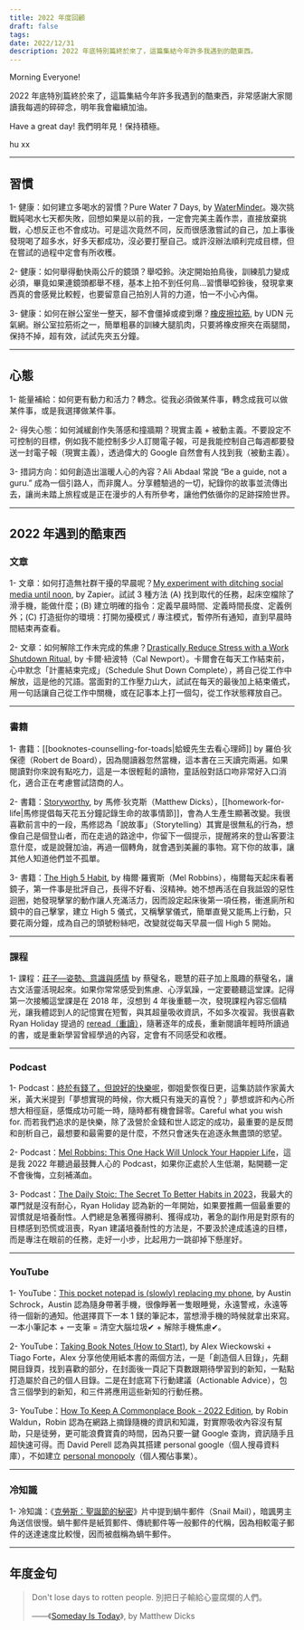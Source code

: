 ```yaml
---
title: 2022 年度回顧
draft: false
tags: 
date: 2022/12/31
description: 2022 年底特別篇終於來了，這篇集結今年許多我遇到的酷東西。
---
```

Morning Everyone!

2022 年底特別篇終於來了，這篇集結今年許多我遇到的酷東西，非常感謝大家閱讀我每週的碎碎念，明年我會繼續加油。

Have a great day! 我們明年見！保持積極。

hu xx

---

## 習慣

1- 健康：如何建立多喝水的習慣？Pure Water 7 Days, by [WaterMinder](https://apps.apple.com/tw/app/waterminder/id653031147)。幾次挑戰純喝水七天都失敗，回想如果是以前的我，一定會完美主義作祟，直接放棄挑戰，心想反正也不會成功。可是這次竟然不同，反而很感激嘗試的自己，加上事後發現喝了超多水，好多天都成功，沒必要打壓自己。或許沒辦法順利完成目標，但在嘗試的過程中定會有所收穫。

2- 健康：如何舉得動快兩公斤的鏡頭？舉啞鈴。決定開始拍鳥後，訓練肌力變成必須，畢竟如果連鏡頭都舉不穩，基本上拍不到任何鳥...習慣舉啞鈴後，發現拿東西真的會感覺比較輕，也要留意自己拍別人背的力道，怕一不小心內傷。

3- 健康：如何在辦公室坐一整天，腳不會僵掉或痠到爆？[橡皮擦拉筋](https://health.udn.com/health/story/5967/3346251), by UDN 元氣網。辦公室拉筋術之一，簡單粗暴的訓練大腿肌肉，只要將橡皮擦夾在兩腿間，保持不掉，超有效，試試先夾五分鐘。

---

## 心態

1- 能量補給：如何更有動力和活力？轉念。從我必須做某件事，轉念成我可以做某件事，或是我選擇做某件事。

2- 得失心態：如何減緩創作失落感和撞牆期？現實主義 + 被動主義。不要設定不可控制的目標，例如我不能控制多少人訂閱電子報，可是我能控制自己每週都要發送一封電子報（現實主義），透過偉大的 Google 自然會有人找到我（被動主義）。

3- 措詞方向：如何創造出溫暖人心的內容？Ali Abdaal 常說 “Be a guide, not a guru.” 成為一個引路人，而非魔人。分享體驗過的一切，紀錄你的故事並流傳出去，讓尚未踏上旅程或是正在漫步的人有所參考，讓他們依循你的足跡探險世界。

---

## 2022 年遇到的酷東西

### 文章

1- 文章：如何打造無社群干擾的早晨呢？[My experiment with ditching social media until noon](https://zapier.com/blog/no-social-media-in-the-morning/), by Zapier。試試 3 種方法 (A) 找到取代的任務，起床空檔除了滑手機，能做什麼；(B) 建立明確的指令：定義早晨時間、定義時間長度、定義例外；(C) 打造挺你的環境：打開勿擾模式 / 專注模式，暫停所有通知，直到早晨時間結束再查看。

2- 文章：如何解除工作未完成的焦慮？[Drastically Reduce Stress with a Work Shutdown Ritual](https://www.calnewport.com/blog/2009/06/08/drastically-reduce-stress-with-a-work-shutdown-ritual/), by 卡爾·紐波特（Cal Newport）。卡爾會在每天工作結束前，心中默念「計畫結束完成」（Schedule Shut Down Complete），將自己從工作中解放，這是他的咒語。當面對的工作壓力山大，試試在每天的最後加上結束儀式，用一句話讓自己從工作中關機，或在記事本上打一個勾，從工作狀態釋放自己。

---

### 書籍

1- 書籍：[[booknotes-counselling-for-toads|蛤蟆先生去看心理師]] by 羅伯·狄保德（Robert de Board），因為閱讀器忽然當機，這本書在三天讀完兩遍。如果閱讀對你來說有點吃力，這是一本很輕鬆的讀物，童話般對話口吻非常好入口消化，適合正在考慮嘗試諮商的人。

2- 書籍：[Storyworthy](https://r10.to/h6cy3K), by 馬修·狄克斯（Matthew Dicks），[[homework-for-life|馬修提倡每天花五分鐘記錄生命的故事情節]]，會為人生產生顯著改變。我很喜歡前言中的一段，馬修認為「說故事」（Storytelling）其實是很無私的行為，想像自己是個登山者，而在走過的路途中，你留下一個提示，提醒將來的登山客要注意什麼，或是說聲加油，再過一個轉角，就會遇到美麗的事物。寫下你的故事，讓其他人知道他們並不孤單。

3- 書籍：[The High 5 Habit](https://r10.to/hU20cb), by 梅爾‧羅賓斯（Mel Robbins），梅爾每天起床看著鏡子，第一件事是批評自己，長得不好看、沒精神。她不想再活在自我詆毀的惡性迴圈，她發現擊掌的動作讓人充滿活力，因而設定起床後第一項任務，衝進廁所和鏡中的自己擊掌，建立 High 5 儀式，又稱擊掌儀式，簡單直覺又能馬上行動，只要花兩分鐘，成為自己的頭號粉絲吧，改變就從每天早晨一個 High 5 開始。

---

### 課程

1- 課程：[莊子—姿勢、意識與感情](https://www.coursera.org/learn/zhuangzi/) by 蔡璧名，聰慧的莊子加上風趣的蔡璧名，讓古文活靈活現起來。如果你常常感受到焦慮、心浮氣躁，一定要聽聽這堂課。記得第一次接觸這堂課是在 2018 年，沒想到 4 年後重聽一次，發現課程內容忘個精光，讓我體認到人的記憶實在短暫，與其超量吸收資訊，不如多次複習。我很喜歡 Ryan Holiday 提過的 [reread（重讀）](https://www.youtube.com/watch?v=WaWdjuz-nNU)，隨著逐年的成長，重新閱讀年輕時所讀過的書，或是重新學習曾經學過的內容，定會有不同感受和收穫。

---

### Podcast

1- Podcast：[終於有錢了，但說好的快樂呢](https://open.spotify.com/episode/2Ehclt0slmBBasUMXoCO8E?si=a13af80f7029421c)，御姐愛恢復日更，這集訪談作家黃大米，黃大米提到「夢想實現的時候，你大概只有幾天的喜悅？」夢想或許和內心所想大相徑庭，感慨成功可能一時，隨時都有機會歸零。Careful what you wish for. 而若我們追求的是快樂，除了汲營於金錢和世人認定的成功，最重要的是反問和剖析自己，最想要和最需要的是什麼，不然只會迷失在追逐永無盡頭的慾望。

2- Podcast：[Mel Robbins: This One Hack Will Unlock Your Happier Life](https://open.spotify.com/episode/6iM4XnnU4WrLpC6PNgDtHN?si=7f68b111e99a4958)，這是我 2022 年聽過最鼓舞人心的 Podcast，如果你正處於人生低潮，點開聽一定不會後悔，立刻補滿血。

3- Podcast：[The Daily Stoic: The Secret To Better Habits in 2023](https://open.spotify.com/episode/0d0r71c36TffIex9KV6BZv?si=595b24211cde495c)，我最大的罩門就是沒有耐心，Ryan Holiday 認為新的一年開始，如果要推薦一個最重要的習慣就是培養耐性。人們總是急著獲得勝利、獲得成功，著急的副作用是對原有的目標感到恐慌或沮喪，Ryan 建議培養耐性的方法是，不要汲於達成遙遠的目標，而是專注在眼前的任務，走好一小步，比起用力一跳卻掉下懸崖好。

---

### YouTube

1- YouTube：[This pocket notepad is (slowly) replacing my phone](https://www.youtube.com/watch?v=0xssCfBiUds), by Austin Schrock，Austin 認為隨身帶著手機，很像睜著一隻眼睡覺，永遠警戒，永遠等待一個新的通知。他選擇買下一本 1 鎂的筆記本，當想滑手機的時候就拿出來寫。一本小筆記本 + 一支筆 = 清空大腦垃圾✔ + 解除手機焦慮✔。

2- YouTube：[Taking Book Notes (How to Start)](https://www.youtube.com/watch?v=fES9ZrLXY9s), by Alex Wieckowski + Tiago Forte，Alex 分享他使用紙本書的兩個方法，一是「創造個人目錄」，先翻開目錄頁，找到喜歡的部分，在封面後一頁記下頁數跟期待學習到的新知，一點點打造屬於自己的個人目錄。二是在封底寫下行動建議（Actionable Advice），包含三個學到的新知，和三件將應用這些新知的行動任務。

3- YouTube：[How To Keep A Commonplace Book - 2022 Edition](https://www.youtube.com/watch?v=NPqjgN-pNDw), by Robin Waldun，Robin 認為在網路上摘錄隨機的資訊和知識，對實際吸收內容沒有幫助，只是徒勞，更可能浪費寶貴的時間，因為只要一鍵 Google 查詢，資訊隨手且超快速可得。而 David Perell 認為與其搭建 personal google（個人搜尋資料庫），不如建立 [personal monopoly](https://perell.com/note/build-a-personal-monopoly/)（個人獨佔事業）。

---

### 冷知識

1- 冷知識：《[克勞斯：聖誕節的秘密](https://www.netflix.com/title/80183187)》片中提到蝸牛郵件（Snail Mail），暗諷男主角送信很慢。蝸牛郵件是紙質郵件、傳統郵件等一般郵件的代稱，因為相較電子郵件的送達速度比較慢，因而被戲稱為蝸牛郵件。

---

## 年度金句

> Don't lose days to rotten people. 別把日子輸給心靈腐爛的人們。  
>   
> ——《[Someday Is Today](https://r10.to/h6VmAa)》, by Matthew Dicks